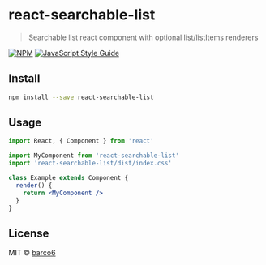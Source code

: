 # react-searchable-list

> Searchable list react component with optional list/listItems renderers

[![NPM](https://img.shields.io/npm/v/react-searchable-list.svg)](https://www.npmjs.com/package/react-searchable-list) [![JavaScript Style Guide](https://img.shields.io/badge/code_style-standard-brightgreen.svg)](https://standardjs.com)

## Install

```bash
npm install --save react-searchable-list
```

## Usage

```jsx
import React, { Component } from 'react'

import MyComponent from 'react-searchable-list'
import 'react-searchable-list/dist/index.css'

class Example extends Component {
  render() {
    return <MyComponent />
  }
}
```

## License

MIT © [barco6](https://github.com/barco6)
